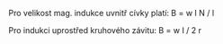 Pro velikost mag. indukce uvnitř cívky platí:
B = w I N / l

Pro indukci uprostřed kruhového závitu:
B = w I / 2 r


